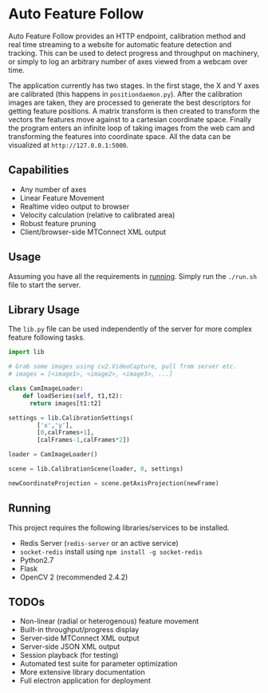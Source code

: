 # Auto Feature Follow

Auto Feature Follow provides an HTTP endpoint, calibration method and real time
streaming to a website for automatic feature detection and tracking. This can be
used to detect progress and throughput on machinery, or simply to log an
arbitrary number of axes viewed from a webcam over time.

The application currently has two stages. In the first stage, the X and Y axes
are calibrated (this happens in `positiondaemon.py`). After the calibration images
are taken, they are processed to generate the best descriptors for getting
feature positions. A matrix transform is then created to transform the vectors
the features move against to a cartesian coordinate space. Finally the program
enters an infinite loop of taking images from the web cam and transforming the
features into coordinate space. All the data can be visualized at
`http://127.0.0.1:5000`.

## Capabilities

* Any number of axes
* Linear Feature Movement
* Realtime video output to browser
* Velocity calculation (relative to calibrated area)
* Robust feature pruning
* Client/browser-side MTConnect XML output

## Usage

Assuming you have all the requirements in [running](#running). Simply run the
`./run.sh` file to start the server.

## Library Usage

The `lib.py` file can be used independently of the server for more complex
feature following tasks.

```python
import lib

# Grab some images using cv2.VideoCapture, pull from server etc.
# images = [<image1>, <image2>, <image3>, ...]

class CamImageLoader:
    def loadSeries(self, t1,t2):
      return images[t1:t2]

settings = lib.CalibrationSettings(
        ['x','y'],
        [0,calFrames+1],
        [calFrames-1,calFrames*2])

loader = CamImageLoader()

scene = lib.CalibrationScene(loader, 0, settings)

newCoordinateProjection = scene.getAxisProjection(newFrame)
```

## Running

This project requires the following libraries/services to be installed.
* Redis Server (`redis-server` or an active service)
* `socket-redis` install using `npm install -g socket-redis`
* Python2.7
* Flask
* OpenCV 2 (recommended 2.4.2)

## TODOs

* Non-linear (radial or heterogenous) feature movement
* Built-in throughput/progress display
* Server-side MTConnect XML output
* Server-side JSON XML output
* Session playback (for testing)
* Automated test suite for parameter optimization
* More extensive library documentation
* Full electron application for deployment
